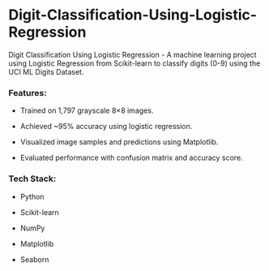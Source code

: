 # Digit-Classification-Using-Logistic-Regression
Digit Classification Using Logistic Regression - A machine learning project using Logistic Regression from Scikit-learn to classify digits (0-9) using the UCI ML Digits Dataset.

### Features:
- Trained on 1,797 grayscale 8×8 images.

- Achieved ~95% accuracy using logistic regression.

- Visualized image samples and predictions using Matplotlib.

- Evaluated performance with confusion matrix and accuracy score.

### Tech Stack:
- Python

- Scikit-learn

- NumPy

- Matplotlib

- Seaborn

